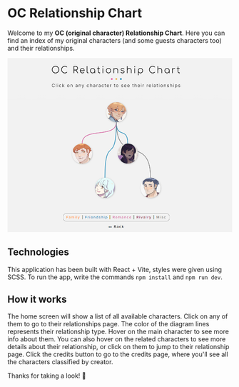 # OC Relationship Chart

Welcome to my **OC (original character) Relationship Chart**. Here you can find an index of my original characters (and some guests characters too) and their relationships.

![Screenshot of the application](/public/screenshot.png)

## Technologies
This application has been built with React + Vite, styles were given using SCSS. To run the app, write the commands `npm install` and `npm run dev`.

## How it works
The home screen will show a list of all available characters. Click on any of them to go to their relationships page. The color of the diagram lines represents their relationship type. Hover on the main character to see more info about them. You can also hover on the related characters to see more details about their relationship, or click on them to jump to their relationship page. Click the credits button to go to the credits page, where you'll see all the characters classified by creator.

Thanks for taking a look! :white_heart: